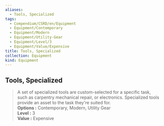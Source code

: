 ```yaml
---
aliases:
  - Tools, Specialized
tags:
  - Compendium/CSRD/en/Equipment
  - Equipment/Contemporary
  - Equipment/Modern
  - Equipment/Utility-Gear
  - Equipment/Level/3
  - Equipment/Value/Expensive
title: Tools, Specialized
collection: Equipment
kind: Equipment
---
```

## Tools, Specialized  
  
>A set of specialized tools are custom-selected for a specific task, such as carpentry mechanical repair, or electronics. Specialized tools provide an asset to the task they're suited for.  
> **Options :** Contemporary, Modern, Utility Gear  
> **Level :** 3  
> **Value :** Expensive